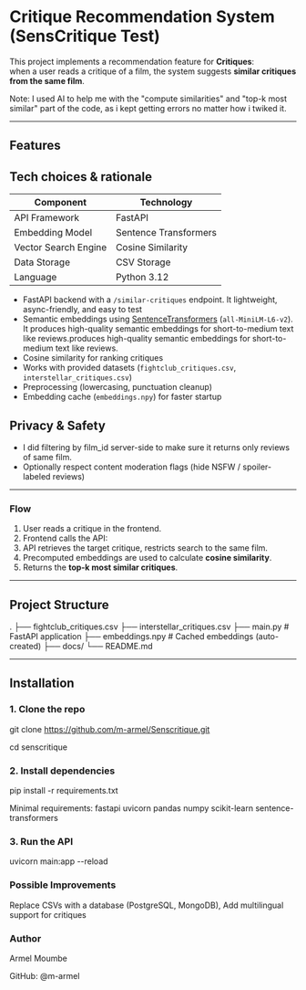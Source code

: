 # Critique Recommendation System (SensCritique Test)

This project implements a recommendation feature for **Critiques**:  
when a user reads a critique of a film, the system suggests **similar critiques from the same film**.

Note: I used AI to help me with the "compute similarities" and "top-k most similar" part of the code, as i kept getting errors no matter how i twiked it.

---

## Features

Tech choices & rationale
------------------------

| Component              | Technology               |
|------------------------|--------------------------|
| API Framework          | FastAPI                  |
| Embedding Model        | Sentence Transformers    |
| Vector Search Engine   | Cosine Similarity        |
| Data Storage           | CSV Storage              |
| Language               | Python 3.12              |

- FastAPI backend with a `/similar-critiques` endpoint.
  It lightweight, async-friendly, and easy to test
- Semantic embeddings using [SentenceTransformers](https://www.sbert.net/) (`all-MiniLM-L6-v2`).
  It produces high-quality semantic embeddings for short-to-medium text like reviews.produces high-quality semantic embeddings for short-to-medium text like reviews.
- Cosine similarity for ranking critiques
- Works with provided datasets (`fightclub_critiques.csv`, `interstellar_critiques.csv`)
- Preprocessing (lowercasing, punctuation cleanup)
- Embedding cache (`embeddings.npy`) for faster startup

Privacy & Safety
----------------
- I did filtering by film_id server-side to make sure it returns only reviews of same film.
- Optionally respect content moderation flags (hide NSFW / spoiler-labeled reviews)

---

### Flow
1. User reads a critique in the frontend.  
2. Frontend calls the API:  
3. API retrieves the target critique, restricts search to the same film.  
4. Precomputed embeddings are used to calculate **cosine similarity**.  
5. Returns the **top-k most similar critiques**.  

---

## Project Structure
.
├── fightclub_critiques.csv
├── interstellar_critiques.csv
├── main.py # FastAPI application
├── embeddings.npy # Cached embeddings (auto-created)
├── docs/
└── README.md

---

## Installation

### 1. Clone the repo

git clone https://github.com/m-armel/Senscritique.git

cd senscritique

### 2. Install dependencies

pip install -r requirements.txt

Minimal requirements:
fastapi
uvicorn
pandas
numpy
scikit-learn
sentence-transformers

### 3. Run the API

uvicorn main:app --reload

### Possible Improvements

Replace CSVs with a database (PostgreSQL, MongoDB), 
Add multilingual support for critiques

### Author

Armel Moumbe

GitHub: @m-armel
